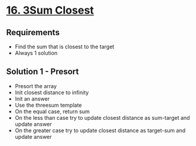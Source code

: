 # [16. 3Sum Closest](https://leetcode.com/problems/3sum-closest/)

## Requirements

- Find the sum that is closest to the target
- Always 1 solution

## Solution 1 - Presort

- Presort the array
- Init closest distance to infinity
- Init an answer
- Use the threesum template
- On the equal case, return sum
- On the less than case try to update closest distance as sum-target and update answer
- On the greater case try to update closest distance as target-sum and update answer
